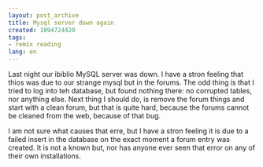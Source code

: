 ```yaml
---
layout: post_archive
title: Mysql server down again
created: 1094724420
tags:
- remix reading
lang: en
---
```

Last night our ibiblio MySQL server was down. I have a stron feeling that thios was due to our strange mysql but in the forums. The odd thing is that I tried to log into teh database, but found nothing there: no corrupted tables, nor anything else. 
Next thing I should do, is remove the forum things and start with a clean forum, but that is quite hard, because the forums cannot be cleaned from the web, because of that bug.

I am not sure what causes that erre, but I have a stron feeling it is due to a failed insert in the database on the exact moment a forum entry was created. It is not a known but, nor has anyone ever seen that error on any of their own installations. 
